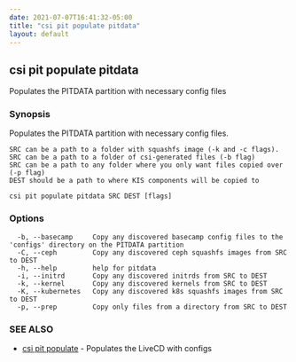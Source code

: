 ```yaml
---
date: 2021-07-07T16:41:32-05:00
title: "csi pit populate pitdata"
layout: default
---
```

## csi pit populate pitdata

Populates the PITDATA partition with necessary config files

### Synopsis

Populates the PITDATA partition with necessary config files.

	SRC can be a path to a folder with squashfs image (-k and -c flags).
	SRC can be a path to a folder of csi-generated files (-b flag)
	SRC can be a path to any folder where you only want files copied over (-p flag)
	DEST should be a path to where KIS components will be copied to

```
csi pit populate pitdata SRC DEST [flags]
```

### Options

```
  -b, --basecamp     Copy any discovered basecamp config files to the 'configs' directory on the PITDATA partition
  -C, --ceph         Copy any discovered ceph squashfs images from SRC to DEST
  -h, --help         help for pitdata
  -i, --initrd       Copy any discovered initrds from SRC to DEST
  -k, --kernel       Copy any discovered kernels from SRC to DEST
  -K, --kubernetes   Copy any discovered k8s squashfs images from SRC to DEST
  -p, --prep         Copy only files from a directory from SRC to DEST
```

### SEE ALSO

* [csi pit populate](/commands/csi_pit_populate/)	 - Populates the LiveCD with configs

